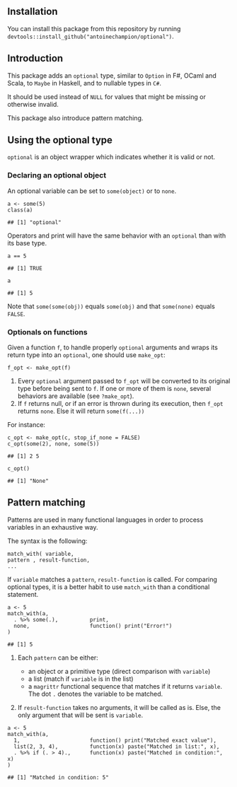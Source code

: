 <!DOCTYPE html>

<html xmlns="http://www.w3.org/1999/xhtml">

<head>

<meta charset="utf-8">
<meta http-equiv="Content-Type" content="text/html; charset=utf-8" />
<meta name="generator" content="pandoc" />

<meta name="viewport" content="width=device-width, initial-scale=1">

<meta name="author" content="Antoine Champion" />

<meta name="date" content="2017-07-27" />

<div id="installtion" class="section level2">
<h2>Installation</h2>
<p>You can install this package from this repository by running <code>devtools::install_github("antoinechampion/optional")</code>.
</div>

<div id="introduction" class="section level2">
<h2>Introduction</h2>
<p>This package adds an <code>optional</code> type, similar to <code>Option</code> in F#, OCaml and Scala, to <code>Maybe</code> in Haskell, and to nullable types in <code>C#</code>.</p>
<p>It should be used instead of <code>NULL</code> for values that might be missing or otherwise invalid.</p>
<p>This package also introduce pattern matching.</p>
</div>
<div id="using-the-optional-type" class="section level2">
<h2>Using the optional type</h2>
<p><code>optional</code> is an object wrapper which indicates whether it is valid or not.</p>
<div id="declaring-an-optional-object" class="section level3">
<h3>Declaring an optional object</h3>
<p>An optional variable can be set to <code>some(object)</code> or to <code>none</code>.</p>
<div class="sourceCode"><pre class="sourceCode r"><code class="sourceCode r">a &lt;-<span class="st"> </span><span class="kw">some</span>(<span class="dv">5</span>)
<span class="kw">class</span>(a)</code></pre></div>
<pre><code>## [1] &quot;optional&quot;</code></pre>
<p>Operators and print will have the same behavior with an <code>optional</code> than with its base type.</p>
<div class="sourceCode"><pre class="sourceCode r"><code class="sourceCode r">a <span class="op">==</span><span class="st"> </span><span class="dv">5</span></code></pre></div>
<pre><code>## [1] TRUE</code></pre>
<div class="sourceCode"><pre class="sourceCode r"><code class="sourceCode r">a</code></pre></div>
<pre><code>## [1] 5</code></pre>
<p>Note that <code>some(some(obj))</code> equals <code>some(obj)</code> and that <code>some(none)</code> equals <code>FALSE</code>.</p>
</div>
<div id="optionals-on-functions" class="section level3">
<h3>Optionals on functions</h3>
<p>Given a function <code>f</code>, to handle properly <code>optional</code> arguments and wraps its return type into an <code>optional</code>, one should use <code>make_opt</code>:</p>
<pre><code>f_opt &lt;- make_opt(f)</code></pre>
<ol style="list-style-type: decimal">
<li>Every <code>optional</code> argument passed to <code>f_opt</code> will be converted to its original type before being sent to <code>f</code>. If one or more of them is <code>none</code>, several behaviors are available (see <code>?make_opt</code>).</li>
<li>If <code>f</code> returns null, or if an error is thrown during its execution, then <code>f_opt</code> returns <code>none</code>. Else it will return <code>some(f(...))</code></li>
</ol>
<p>For instance:</p>
<div class="sourceCode"><pre class="sourceCode r"><code class="sourceCode r">c_opt &lt;-<span class="st"> </span><span class="kw">make_opt</span>(c, <span class="dt">stop_if_none =</span> <span class="ot">FALSE</span>)
<span class="kw">c_opt</span>(<span class="kw">some</span>(<span class="dv">2</span>), none, <span class="kw">some</span>(<span class="dv">5</span>))</code></pre></div>
<pre><code>## [1] 2 5</code></pre>
<div class="sourceCode"><pre class="sourceCode r"><code class="sourceCode r"><span class="kw">c_opt</span>()</code></pre></div>
<pre><code>## [1] &quot;None&quot;</code></pre>
</div>
</div>
<div id="pattern-matching" class="section level2">
<h2>Pattern matching</h2>
<p>Patterns are used in many functional languages in order to process variables in an exhaustive way.</p>
<p>The syntax is the following:</p>
<pre><code>match_with( variable,
pattern , result-function,
...</code></pre>
<p>If <code>variable</code> matches a <code>pattern</code>, <code>result-function</code> is called. For comparing optional types, it is a better habit to use <code>match_with</code> than a conditional statement.</p>
<div class="sourceCode"><pre class="sourceCode r"><code class="sourceCode r">a &lt;-<span class="st"> </span><span class="dv">5</span>
<span class="kw">match_with</span>(a,
  . <span class="op">%&gt;%</span><span class="st"> </span><span class="kw">some</span>(.),          print,
  none,                   <span class="cf">function</span>() <span class="kw">print</span>(<span class="st">&quot;Error!&quot;</span>)
)</code></pre></div>
<pre><code>## [1] 5</code></pre>
<ol style="list-style-type: decimal">
<li><p>Each <code>pattern</code> can be either:</p>
<ul>
<li>an object or a primitive type (direct comparison with <code>variable</code>)</li>
<li>a list (match if <code>variable</code> is in the list)</li>
<li>a <code>magrittr</code> functional sequence that matches if it returns <code>variable</code>. The dot <code>.</code> denotes the variable to be matched.</li>
</ul></li>
<li><p>If <code>result-function</code> takes no arguments, it will be called as is. Else, the only argument that will be sent is <code>variable</code>.</p></li>
</ol>
<div class="sourceCode"><pre class="sourceCode r"><code class="sourceCode r">a &lt;-<span class="st"> </span><span class="dv">5</span>
<span class="kw">match_with</span>(a,
  <span class="dv">1</span>,                      <span class="cf">function</span>() <span class="kw">print</span>(<span class="st">&quot;Matched exact value&quot;</span>),
  <span class="kw">list</span>(<span class="dv">2</span>, <span class="dv">3</span>, <span class="dv">4</span>),          <span class="cf">function</span>(x) <span class="kw">paste</span>(<span class="st">&quot;Matched in list:&quot;</span>, x),
  . <span class="op">%&gt;%</span><span class="st"> </span><span class="cf">if</span> (. <span class="op">&gt;</span><span class="st"> </span><span class="dv">4</span>).,      <span class="cf">function</span>(x) <span class="kw">paste</span>(<span class="st">&quot;Matched in condition:&quot;</span>, x)
)</code></pre></div>
<pre><code>## [1] &quot;Matched in condition: 5&quot;</code></pre>
</div>

</body>
</html>
